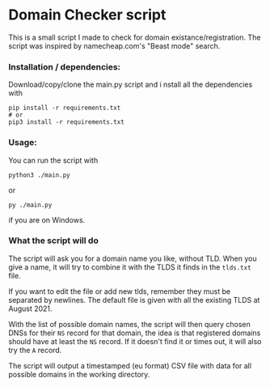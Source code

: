 # Domain Checker script
This is a small script I made to check for domain existance/registration.
The script was inspired by namecheap.com's "Beast mode" search.


### Installation / dependencies:
Download/copy/clone  the main.py script and i nstall all the dependencies with
```
pip install -r requirements.txt
# or
pip3 install -r requirements.txt

```
### Usage:

You can run the script with

```
python3 ./main.py
```
or

```
py ./main.py
```
if you are on Windows.

### What the script will do

The script will ask you for a domain name you like, without TLD. When you give a name, it will try to combine it with 
the TLDS it finds in the `tlds.txt` file. 

If you want to edit the file or add new tlds, remember they must be separated
by newlines. The default file is given with all the existing TLDS at August 2021.


With the list of possible domain names, the script will then query chosen DNSs for their `NS` record for that domain, the
idea is that registered domains should have at least the `NS` record. If it doesn't find it or times out, it will also try the `A` record.

The script will output a timestamped (eu format) CSV file with data for all possible domains in the working directory.